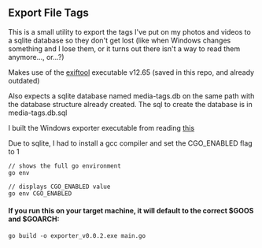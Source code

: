 ## Export File Tags

This is a small utility to export the tags I've put on my photos and videos to a sqlite database so they don't get lost (like when Windows changes something and I lose them, or it turns out there isn't a way to read them anymore..., or...?)

Makes use of the [exiftool](https://exiftool.org) executable v12.65 (saved in this repo, and already outdated)

Also expects a sqlite database named media-tags.db on the same path with the database structure already created. The sql to create the database is in media-tags.db.sql

I built the Windows exporter executable from reading [this](https://github.com/golang/go/wiki/WindowsCrossCompiling)

Due to sqlite, I had to install a gcc compiler and set the CGO_ENABLED flag to 1
```
// shows the full go environment
go env 

// displays CGO_ENABLED value
go env CGO_ENABLED
```

#### If you run this on your target machine, it will default to the correct $GOOS and $GOARCH:
```
go build -o exporter_v0.0.2.exe main.go
```
